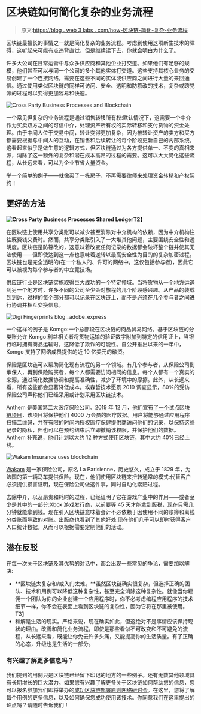# 区块链如何简化复杂的业务流程

> 原文:[https://blog . web 3 labs . com/how-区块链-简化-复杂-业务流程](https://blog.web3labs.com/how-blockchain-simplifies-complex-business-processes)

区块链最擅长的事情之一就是简化复杂的业务流程。考虑到使用这项新生技术的障碍，这听起来可能有点违背直觉，但是继续读下去，你就会明白为什么了。

许多大公司在日常运营中与众多供应商和其他企业打交道。如果他们有足够的规模，他们甚至可以与同一个公司的多个其他实体打交道。这些支持其核心业务的交易创建了一个连接网络，需要在这些不同的实体或供应商之间进行大量的来回通信。通过使用类似区块链的同样可访问、安全、透明和防篡改的技术，复杂或跨党派的过程可以变得更加容易和快速。

![Cross Party Business Processes and Blockchain](../Images/03cecf33323742059a9bafa6e32c48d9.png)

一个常见但复杂的业务流程是通过销售转移所有权:默认情况下，这需要一个中介作为买卖双方之间的可信中介，处理资产所有权的实际转移和支付货物的资金处理。由于中间人位于交易中间，转让变得更加复杂，因为被转让资产的卖方和买方都需要根据与中间人的互动，在销售和后续转让的每个阶段更新自己的内部系统。这看起来似乎是做生意的逻辑方式，但区块链通过为各方提供单一、不变的真相来源，消除了这一额外的复杂和潜在成本高昂的过程的需要。这可以大大简化这些流程，从长远来看，可以为企业节省大量资金。

举一个简单的例子——就像买了一栋房子，不再需要律师来处理资金转移和产权契约！

## **更好的方法**

**![Cross Party Business Processes Shared Ledger](../Images/e073f72b01bd2ee9f5a1aace5ebb40c1.png)T2】**

在区块链上使用共享分类账可以减少甚至消除对中介机构的依赖，因为中介机构往往既费钱又费时。然而，共享分类账引入了一大堆其他问题，主要围绕安全性和透明度。区块链是防篡改的，这意味着改变任何记录的数据都会破坏整个链并使其无法使用——但即使达到这一点也意味着逆转以最高安全性为目的的复杂加密过程。区块链也是完全透明的(在一个私人的、许可的网络中，这仅包括参与者)，因此它可以被视为每个参与者的中立竞技场。

供应链行业是区块链实施取得巨大成功的一个特定领域。当将货物从一个地方运送到另一个地方时，许多不同的公司至少会对旅程的几个阶段感兴趣。从产品的装载到到达，过程的每个部分都可以记录在区块链上，而不是必须在几个参与者之间进行协调并相互交换信息。

![Digi Fingerprints blog _adobe_express](../Images/ca755c7ede0057f5b24b0b4631c918c1.png)

一个这样的例子是 Komgo:一个总部设在区块链的商品贸易网络。基于区块链的分类账允许 Komgo 利益相关者将货物运输的验证数字附加到特定的信用证上，当银行临时拥有商品运输时，这降低了欺诈的可能性。自公开推出以来的一年中，Komgo 支持了网络成员提供的近 10 亿美元的融资。

保险是区块链可以帮助简化现有流程的另一个领域。有几个参与者，从保险公司到承保人，再到保险购买者，每个人都需要访问相同的信息。每个人都有一个真实的来源，通过简化数据协调和提高准确性，减少了环境中的摩擦。此外，从长远来看，所有这些都会显著降低成本。埃森哲技术愿景 2019 调查显示，80%的受访保险公司声称他们已经采用或计划采用区块链技术。

Anthem 是美国第二大医疗保险公司。2019 年 12 月，[他们宣布了一个试点区块链项目](https://www.forbes.com/sites/leahrosenbaum/2019/12/12/anthem-says-its-40-million-members-will-be-using-blockchain-to-secure-patient-data-in-three-years/?sh=7c16c6ca6837)，该项目将保护他们 4000 万会员的医疗数据。用户将能够通过应用程序扫描二维码，并在有限的时间内授权医疗保健提供商访问他们的记录，以保持这些记录的隐私，但也可以在预约结束后立即撤销该权限，并保护他们的数据。Anthem 补充说，他们计划以大约 12 种方式使用区块链，其中大约 40%已经上线。

![Wakam Insurance uses blockchain](../Images/5dffbda32150d9b16a565c8fe4599e67.png)

[Wakam](https://www.wakam.com/) 是一家保险公司，原名 La Parisienne，历史悠久，成立于 1829 年，为法国的第一辆马车提供保险。现在，他们使用区块链来扭转通常的模式:代替客户必须提供损害证明，现在保险公司做这件事，同时自动化索赔过程。

去除中介，以及昂贵和耗时的过程，已经证明了它在游戏产业中的作用——或者至少是其中的一部分:Xbox 游戏发行商，以前要等 45 天才能拿到版税，现在只需几分钟就能拿到钱。现在引入区块链意味着会计不必依赖于因使用不同的账簿和离线分类账而导致的对账。出版商也看到了其他好处:现在他们几乎可以即时获得客户人口统计数据，从而可以根据需要定制他们的活动。

## **潜在反驳**

在每一次关于区块链及其优势的对话中，都会出现一些常见的争论，需要加以解决:

*   **区块链太复杂和/或入门太难。**虽然区块链确实很复杂，但选择正确的团队、技术和用例可以降低这种复杂性，甚至完全消除这种复杂性。就像当你雇佣一个团队为你的企业创建一个应用程序时，你不必考虑编程应用程序的技术细节一样，你不会在表面上看到区块链的复杂性，因为它将在那里被使用。
    T3】
*   和解是生活的现实。严格来说，现在确实如此，但这绝对不是事情应该保持现状的理由。改善和简化业务流程，即使是那些看似不可改变和不可避免的流程，从长远来看，既能让你免去许多头痛，又能提高你的生活质量。有了正确的心态，升级也是生活的一部分。

### **有兴趣了解更多信息吗？**

我们提到的用例只是区块链已经留下印记的地方的一些例子。还有无数其他领域具有长期增长的巨大潜力。如果您有兴趣了解更多关于区块链如何帮助您的信息，您可以报名参加我们即将举办的[成功区块链部署原则网络研讨会](https://pages.web3labs.com/principles-of-successful-blockchain-deployments-webinar)。在这里，您将了解每个用例的更多信息，以及如何确保您成功使用该技术。你同意我们在这里提出的论点吗？请随时告诉我们！